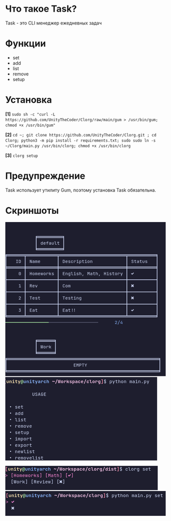 # Что такое Task?

Task - это CLI менеджер ежедневных задач


# Функции

- set
- add
- list
- remove
- setup


# Установка

 **[1]** `sudo sh -c "curl -L https://github.com/UnityTheCoder/Clorg/raw/main/gum > /usr/bin/gum; chmod +x /usr/bin/gum"`
 
 **[2]** `cd ~; git clone https://github.com/UnityTheCoder/Clorg.git ; cd Clorg; python3 -m pip install -r requirements.txt; sudo sudo ln -s ~/Clorg/main.py /usr/bin/clorg; chmod +x /usr/bin/clorg`
 
 **[3]** `clorg setup`
 
 # Предупреждение

 
Task использует утилиту Gum, поэтому установка Task обязательна.


# Скриншоты
![Alt text](https://raw.githubusercontent.com/UnityTheCoder/Clorg/main/images/screen5.png)
![Alt text](https://github.com/UnityTheCoder/Clorg/blob/main/images/screen2.png?raw=true)

![Alt text](https://github.com/UnityTheCoder/Clorg/blob/main/images/screen3.png?raw=true)
![Alt text](https://github.com/UnityTheCoder/Clorg/blob/main/images/screen4.png?raw=true)

